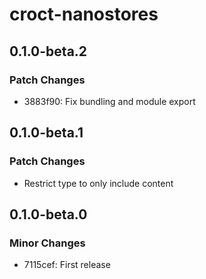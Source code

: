 # croct-nanostores

## 0.1.0-beta.2

### Patch Changes

- 3883f90: Fix bundling and module export

## 0.1.0-beta.1

### Patch Changes

- Restrict type to only include content

## 0.1.0-beta.0

### Minor Changes

- 7115cef: First release

